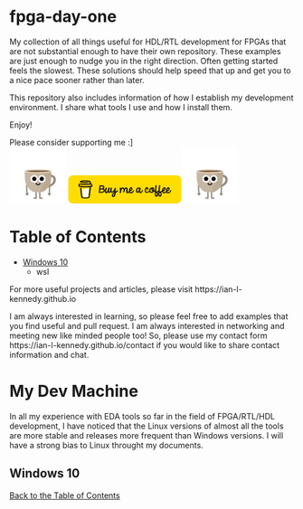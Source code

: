 # fpga-day-one

<p>My collection of all things useful for HDL/RTL development for FPGAs that are not substantial enough to have their own repository. These examples are just enough to nudge you in the right direction. Often getting started feels the slowest. These solutions should help speed that up and get you to a nice pace sooner rather than later.</p>

<p>This repository also includes information of how I establish my development environment. I share what tools I use and how I install them.</p>

<p>Enjoy!</p>

Please consider supporting me :]
<br />
<a href="https://www.buymeacoffee.com/iankennedy"><img src="https://github.com/ian-l-kennedy/ian-l-kennedy/blob/main/coffee.gif" width="100" height="100" /></a> <a href="https://www.buymeacoffee.com/iankennedy"><img src="https://github.com/ian-l-kennedy/ian-l-kennedy/blob/main/buy_cof_button.png" width="200" height="50"/></a><a href="https://www.buymeacoffee.com/iankennedy"><img src="https://github.com/ian-l-kennedy/ian-l-kennedy/blob/main/coffee.gif" width="100" height="100" /></a>


# Table of Contents
- [Windows 10](##windows-10)
  - wsl

<p>For more useful projects and articles, please visit https://ian-l-kennedy.github.io</p>

<p>I am always interested in learning, so please feel free to add examples that you find useful and pull request. I am always interested in networking and meeting new like minded people too! So, please use my contact form https://ian-l-kennedy.github.io/contact if you would like to share contact information and chat.</p>

# My Dev Machine
In all my experience with EDA tools so far in the field of FPGA/RTL/HDL development, I have noticed that the Linux versions of almost all the tools are more stable and releases more frequent than Windows versions. I will have a strong bias to Linux throught my documents.

## Windows 10

[Back to the Table of Contents](#table-of-contents)

